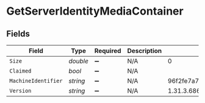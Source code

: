 # GetServerIdentityMediaContainer


## Fields

| Field                                    | Type                                     | Required                                 | Description                              | Example                                  |
| ---------------------------------------- | ---------------------------------------- | ---------------------------------------- | ---------------------------------------- | ---------------------------------------- |
| `Size`                                   | *double*                                 | :heavy_minus_sign:                       | N/A                                      | 0                                        |
| `Claimed`                                | *bool*                                   | :heavy_minus_sign:                       | N/A                                      |                                          |
| `MachineIdentifier`                      | *string*                                 | :heavy_minus_sign:                       | N/A                                      | 96f2fe7a78c9dc1f16a16bedbe90f98149be16b4 |
| `Version`                                | *string*                                 | :heavy_minus_sign:                       | N/A                                      | 1.31.3.6868-28fc46b27                    |
